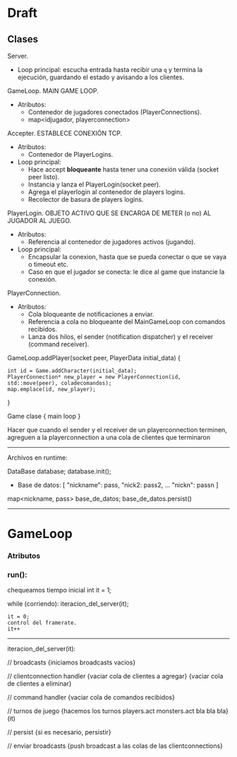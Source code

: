 # Draft


## Clases

Server.
* Loop principal: escucha entrada hasta recibir una `q` y termina la ejecución, guardando el estado y avisando a los clientes.

GameLoop. MAIN GAME LOOP.
* Atributos:
    - Contenedor de jugadores conectados (PlayerConnections).
    - map<idjugador, playerconnection>

Accepter. ESTABLECE CONEXIÓN TCP.
* Atributos:
    - Contenedor de PlayerLogins. 
* Loop principal:
    - Hace accept **bloqueante** hasta tener una conexión válida (socket peer listo).
    - Instancia y lanza el PlayerLogin(socket peer).
    - Agrega el playerlogin al contenedor de players logins.
    - Recolector de basura de players logins.

PlayerLogin. OBJETO ACTIVO QUE SE ENCARGA DE METER (o no) AL JUGADOR AL JUEGO.
* Atributos:
    - Referencia al contenedor de jugadores activos (jugando).
* Loop principal:
    - Encapsular la conexion, hasta que se pueda conectar o que se vaya o timeout etc.
    - Caso en que el jugador se conecta: le dice al game que instancie la conexión.

PlayerConnection.
* Atributos:
    - Cola bloqueante de notificaciones a enviar.
    - Referencia a cola no bloqueante del MainGameLoop con comandos recibidos.
    - Lanza dos hilos, el sender (notification dispatcher) y el receiver (command receiver).


GameLoop.addPlayer(socket peer, PlayerData initial_data) {


    int id = Game.addCharacter(initial_data);
    PlayerConnection* new_player = new PlayerConnection(id, std::move(peer), coladecomandos);
    map.emplace(id, new_player);
}

Game clase {
    main loop
}


Hacer que cuando el sender y el receiver de un playerconnection terminen, agreguen a la playerconnection a una cola de clientes que terminaron


---

Archivos en runtime:

DataBase database;
database.init();

* Base de datos:
[
    "nickname": pass,
    "nick2: pass2,
    ...
    "nickn": passn
]

map<nickname, pass> base_de_datos;
base_de_datos.persist()


---

# GameLoop

### Atributos


### run():

chequeamos tiempo inicial
int it = 1;

while (corriendo):
    iteracion_del_server(it);

    it = 0;
    control del framerate.
    it++

---

iteracion_del_server(it):

// broadcasts
{iniciamos broadcasts vacios}

// clientconnection handler
{vaciar cola de clientes a agregar}
{vaciar cola de clientes a eliminar}

// command handler
{vaciar cola de comandos recibidos}

// turnos de juego
{hacemos los turnos players.act monsters.act bla bla bla}(it)

// persist
{si es necesario, persistir}

// enviar broadcasts
{push broadcast a las colas de las clientconnections}

